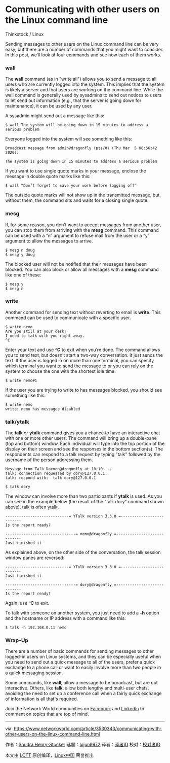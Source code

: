 [#]: collector: (lujun9972)
[#]: translator: (linusboyle)
[#]: reviewer: ( )
[#]: publisher: ( )
[#]: url: ( )
[#]: subject: (Communicating with other users on the Linux command line)
[#]: via: (https://www.networkworld.com/article/3530343/communicating-with-other-users-on-the-linux-command-line.html)
[#]: author: (Sandra Henry-Stocker https://www.networkworld.com/author/Sandra-Henry_Stocker/)

Communicating with other users on the Linux command line
======

Thinkstock / Linux

Sending messages to other users on the Linux command line can be very easy, but there are a number of commands that you might want to consider. In this post, we’ll look at four commands and see how each of them works.

### wall

The **wall** command (as in "write all") allows you to send a message to all users who are currently logged into the system. This implies that the system is likely a server and that users are working on the command line. While the wall command is generally used by sysadmins to send out notices to users to let send out information (e.g., that the server is going down for maintenance), it can be used by any user.

A sysadmin might send out a message like this:

```
$ wall The system will be going down in 15 minutes to address a serious problem
```

Everyone logged into the system will see something like this:

```
Broadcast message from admin@dragonfly (pts/0) (Thu Mar  5 08:56:42 2020):

The system is going down in 15 minutes to address a serious problem
```

If you want to use single quote marks in your message, enclose the message in double quote marks like this:

```
$ wall “Don’t forget to save your work before logging off”
```

The outside quote marks will not show up in the transmitted message, but, without them, the command sits and waits for a closing single quote.

### mesg

If, for some reason, you don’t want to accept messages from another user, you can stop them from arriving with the **mesg** command. This command can be used with a “n” argument to refuse mail from the user or a “y” argument to allow the messages to arrive.

[][1]

```
$ mesg n doug
$ mesg y doug
```

The blocked user will not be notified that their messages have been blocked. You can also block or allow all messages with a **mesg** command like one of these:

```
$ mesg y
$ mesg n
```

### write

Another command for sending text without reverting to email is **write**. This command can be used to communicate with a specific user.

```
$ write nemo
Are you still at your desk?
I need to talk with you right away.
^C
```

Enter your text and use **^C** to exit when you’re done. The command allows you to send text, but doesn’t start a two-way conversation. It just sends the text. If the user is logged in on more than one terminal, you can specify which terminal you want to send the message to or you can rely on the system to choose the one with the shortest idle time.

```
$ write nemo#1
```

If the user you are trying to write to has messages blocked, you should see something like this:

```
$ write nemo
write: nemo has messages disabled
```

### talk/ytalk

The **talk** or **ytalk** command gives you a chance to have an interactive chat with one or more other users. The command will bring up a double-pane (top and bottom) window. Each individual will type into the top portion of the display on their screen and see the responses in the bottom section(s). The respondents can respond to a talk request by typing "talk" followed by the username of the person addressing them.

```
Message from Talk_Daemon@dragonfly at 10:10 ...
talk: connection requested by dory@127.0.0.1.
talk: respond with:  talk dory@127.0.0.1

$ talk dory
```

The window can involve more than two participants if **ytalk** is used. As you can see in the example below (the result of the "talk dory" command shown above), talk is often ytalk.

```
----------------------------= YTalk version 3.3.0 =--------------------------
Is the report ready?

-------------------------------= nemo@dragonfly =----------------------------
Just finished it
```

As explained above, on the other side of the conversation, the talk session window panes are reversed:

```
----------------------------= YTalk version 3.3.0 =--------------------------
Just finished it

-------------------------------= dory@dragonfly =----------------------------
Is the report ready?
```

Again, use **^C** to exit.

To talk with someone on another system, you just need to add a **-h** option and the hostname or IP address with a command like this:

```
$ talk -h 192.168.0.11 nemo
```

### Wrap-Up

There are a number of basic commands for sending messages to other logged-in users on Linux systems, and they can be especially useful when you need to send out a quick message to all of the users, prefer a quick exchange to a phone call or want to easily involve more than two people in a quick messaging session.

Some commands, like **wall**, allow a message to be broadcast, but are not interactive. Others, like **talk**, allow both lengthy and multi-user chats, avoiding the need to set up a conference call when a fairly quick exchange of information is all that's required.

Join the Network World communities on [Facebook][2] and [LinkedIn][3] to comment on topics that are top of mind.

--------------------------------------------------------------------------------

via: https://www.networkworld.com/article/3530343/communicating-with-other-users-on-the-linux-command-line.html

作者：[Sandra Henry-Stocker][a]
选题：[lujun9972][b]
译者：[译者ID](https://github.com/译者ID)
校对：[校对者ID](https://github.com/校对者ID)

本文由 [LCTT](https://github.com/LCTT/TranslateProject) 原创编译，[Linux中国](https://linux.cn/) 荣誉推出

[a]: https://www.networkworld.com/author/Sandra-Henry_Stocker/
[b]: https://github.com/lujun9972
[1]: https://www.networkworld.com/article/3440100/take-the-intelligent-route-with-consumption-based-storage.html?utm_source=IDG&utm_medium=promotions&utm_campaign=HPE21620&utm_content=sidebar ( Take the Intelligent Route with Consumption-Based Storage)
[2]: https://www.facebook.com/NetworkWorld/
[3]: https://www.linkedin.com/company/network-world

